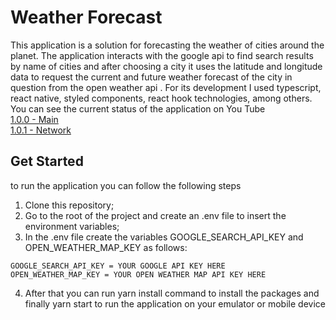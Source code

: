 # Weather Forecast

This application is a solution for forecasting the weather of cities around the planet. The application interacts with the google api to find search results by name of cities and after choosing a city it uses the latitude and longitude data to request the current and future weather forecast of the city in question from the open weather api . For its development I used typescript, react native, styled components, react hook technologies, among others. You can see the current status of the application on You Tube<br/>
[1.0.0 - Main](https://youtu.be/RzNhC-6aVMg)<br/>
[1.0.1 - Network](https://www.youtube.com/watch?v=oI83JQlhSas)

## Get Started
to run the application you can follow the following steps

1. Clone this repository;
2. Go to the root of the project and create an .env file to insert the environment variables;
3. In the .env file create the variables GOOGLE_SEARCH_API_KEY and OPEN_WEATHER_MAP_KEY as follows:

```
GOOGLE_SEARCH_API_KEY = YOUR GOOGLE API KEY HERE
OPEN_WEATHER_MAP_KEY = YOUR OPEN WEATHER MAP API KEY HERE
```

4. After that you can run yarn install command to install the packages and finally yarn start to run the application on your emulator or mobile device


